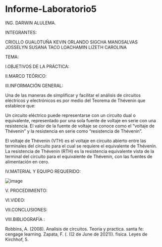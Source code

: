 # Informe-Laboratorio5

ING. DARWIN ALULEMA.

INTEGRANTES:

CRIOLLO GUALOTUÑA KEVIN ORLANDO
SIGCHA MANOSALVAS JOSSELYN SUSANA
TACO LOACHAMIN LIZETH CAROLINA


TEMA:

I.OBJETIVOS DE LA PRÁCTICA:


II.MARCO TEÓRICO:

III.INFORMACIÓN GENERAL:

Una de las maneras de simplificar y facilitar el análisis de circuitos eléctricos
y electrónicos es por medio del Teorema de Thévenin que establece que:

Un circuito eléctrico puede representarse con un circuito dual o equivalente,
representado por una sola fuente de voltaje en serie con una resistencia. El 
valor de la fuente de voltaje se conoce como el “voltaje de Thévenin” y la 
resistencia en serie como  “resistencia de Thévenin”.

El voltaje de Thévenin (VTH) es el voltaje en circuito abierto entre las terminales
del circuito para el cual se requiere el equivalente de Thévenin.
La resistencia de Thévenin (RTH) es la resistencia equivalente vista de la terminal
del circuito para el equivalente de Thévenin, con las fuentes de alimentación en cero.


IV.MATERIAL Y EQUIPO REQUERIDO:


![image](https://user-images.githubusercontent.com/85263529/127086501-dd5b1c63-ec9d-4dd0-9fd1-24ae90e5571a.png)


V. PROCEDIMIENTO:



VI.VIDEO:



VII.CONCLUSIONES:


VIII.BIBLIOGRAFÍA :

Robbins, A. (2008). Analisis de circuitos. Teoria y practica. santa fe: cengage learning. 
Zapata, F. (. ((2 de June de 2021)). fisica. Leyes de Kirchhof, 5.







